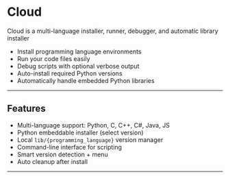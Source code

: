 # Cloud
Cloud is a multi-language installer, runner, debugger, and automatic library installer

- Install programming language environments
- Run your code files easily
- Debug scripts with optional verbose output
- Auto-install required Python versions
- Automatically handle embedded Python libraries

---

## Features

- Multi-language support: Python, C, C++, C#, Java, JS
- Python embeddable installer (select version)
- Local `lib/{programming_language}` version manager
- Command-line interface for scripting
- Smart version detection + menu
- Auto cleanup after install

---
